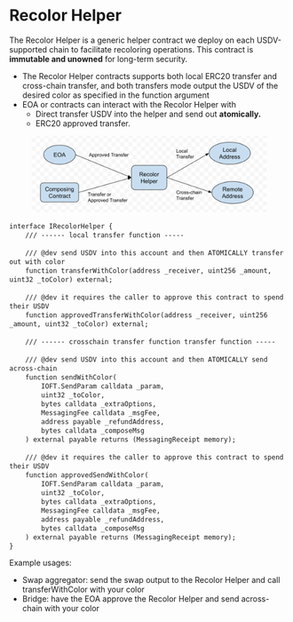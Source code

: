 # Recolor Helper

The Recolor Helper is a generic helper contract we deploy on each USDV-supported chain to facilitate recoloring operations. This contract is **immutable and unowned** for long-term security.  &#x20;

* The Recolor Helper contracts supports both local ERC20 transfer and cross-chain transfer, and both transfers mode output the USDV of the desired color as specified in the function argument&#x20;
* EOA or contracts can interact with the Recolor Helper with
  * Direct transfer USDV into the helper and send out **atomically.**&#x20;
  * ERC20 approved transfer. &#x20;

<figure><img src="../.gitbook/assets/image (5).png" alt=""><figcaption></figcaption></figure>

```
interface IRecolorHelper {
    /// ------ local transfer function -----

    /// @dev send USDV into this account and then ATOMICALLY transfer out with color
    function transferWithColor(address _receiver, uint256 _amount, uint32 _toColor) external;

    /// @dev it requires the caller to approve this contract to spend their USDV
    function approvedTransferWithColor(address _receiver, uint256 _amount, uint32 _toColor) external;

    /// ------ crosschain transfer function transfer function -----

    /// @dev send USDV into this account and then ATOMICALLY send across-chain
    function sendWithColor(
        IOFT.SendParam calldata _param,
        uint32 _toColor,
        bytes calldata _extraOptions,
        MessagingFee calldata _msgFee,
        address payable _refundAddress,
        bytes calldata _composeMsg
    ) external payable returns (MessagingReceipt memory);

    /// @dev it requires the caller to approve this contract to spend their USDV
    function approvedSendWithColor(
        IOFT.SendParam calldata _param,
        uint32 _toColor,
        bytes calldata _extraOptions,
        MessagingFee calldata _msgFee,
        address payable _refundAddress,
        bytes calldata _composeMsg
    ) external payable returns (MessagingReceipt memory);
}
```

Example usages:

* Swap aggregator: send the swap output to the Recolor Helper and call transferWithColor with your color
* Bridge: have the EOA approve the Recolor Helper and send across-chain with your color

